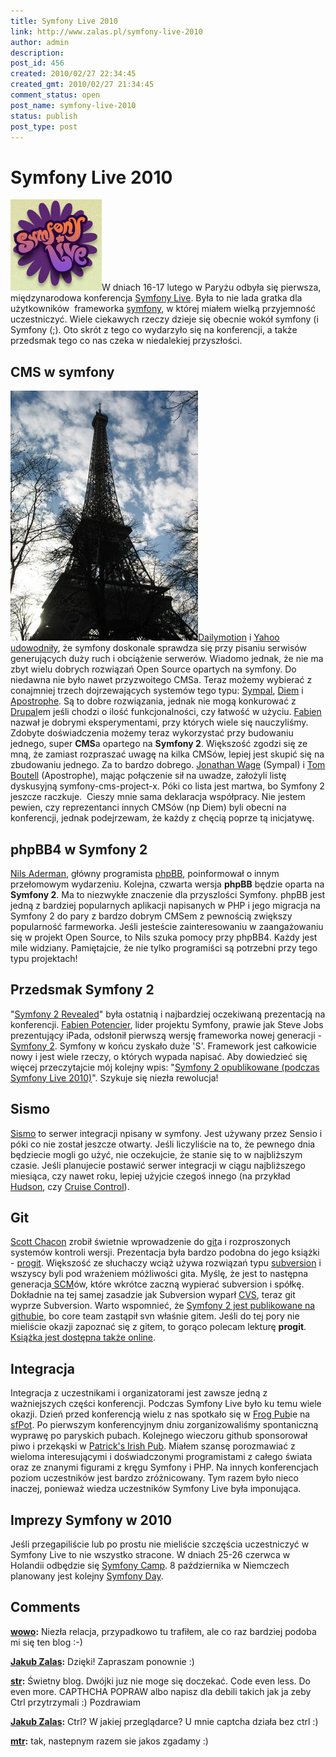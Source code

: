 ```yaml
---
title: Symfony Live 2010
link: http://www.zalas.pl/symfony-live-2010
author: admin
description: 
post_id: 456
created: 2010/02/27 22:34:45
created_gmt: 2010/02/27 21:34:45
comment_status: open
post_name: symfony-live-2010
status: publish
post_type: post
---
```


<!--W dniach 16-17 lutego odbyła się pierwsza międzynarodowa konferencja Symfony Live. Była to nie lada gratka dla użytkowników frameworka symfony, w której miałem wielką przyjemność uczestniczyć. Wiele ciekawych rzeczy dzieje się obecnie wokół symfony (i Symfony (;). Oto skrót z tego co wydarzyło się na konferencji, a także przedsmak tego co nas czeka w niedalekiej przyszłości.-->

# Symfony Live 2010

![sflive2010](/uploads/wp//2010/02/sflive2010.png)W dniach 16-17 lutego w Paryżu odbyła się pierwsza, międzynarodowa konferencja [Symfony Live](http://www.symfony-live.com/). Była to nie lada gratka dla użytkowników  frameworka [symfony](http://www.symfony-project.org/), w której miałem wielką przyjemność uczestniczyć. Wiele ciekawych rzeczy dzieje się obecnie wokół symfony (i Symfony (;). Oto skrót z tego co wydarzyło się na konferencji, a także przedsmak tego co nas czeka w niedalekiej przyszłości. 

## CMS w symfony

![Wieża Eiffla](/uploads/wp//2010/02/eiffel-tower-300x400.jpg)[Dailymotion](http://www.dailymotion.com/) i [Yahoo](http://www.yahoo.com/) [udowodniły](http://www.symfony-project.org/blog/category/Case+studies), że symfony doskonale sprawdza się przy pisaniu serwisów generujących duży ruch i obciążenie serwerów. Wiadomo jednak, że nie ma zbyt wielu dobrych rozwiązań Open Source opartych na symfony. Do niedawna nie było nawet przyzwoitego CMSa. Teraz możemy wybierać z conajmniej trzech dojrzewających systemów tego typu: [Sympal](http://www.sympalphp.org/), [Diem](http://diem-project.org/) i [Apostrophe](http://www.apostrophenow.com/). Są to dobre rozwiązania, jednak nie mogą konkurować z [Drupal](http://drupal.org/)em jeśli chodzi o ilość funkcjonalności, czy łatwość w użyciu. [Fabien](http://twitter.com/fabpot) nazwał je dobrymi eksperymentami, przy których wiele się nauczyliśmy. Zdobyte doświadczenia możemy teraz wykorzystać przy budowaniu jednego, super **CMS**a opartego na **Symfony 2**. Większość zgodzi się ze mną, że zamiast rozpraszać uwagę na kilka CMSów, lepiej jest skupić się na zbudowaniu jednego. Za to bardzo dobrego. [Jonathan Wage](http://twitter.com/jwage) (Sympal) i [Tom Boutell](http://twitter.com/tommybgoode) (Apostrophe), mając połączenie sił na uwadze, założyli listę dyskusyjną symfony-cms-project-x. Póki co lista jest martwa, bo Symfony 2 jeszcze raczkuje.  Cieszy mnie sama deklaracja współpracy. Nie jestem pewien, czy reprezentanci innych CMSów (np Diem) byli obecni na konferencji, jednak podejrzewam, że każdy z chęcią poprze tą inicjatywę. 

## phpBB4 w Symfony 2

[Nils Aderman](http://twitter.com/naderman), główny programista [phpBB](http://www.phpbb.com/), poinformował o innym przełomowym wydarzeniu. Kolejna, czwarta wersja **phpBB** będzie oparta na **Symfony 2**. Ma to niezwykłe znaczenie dla przyszlości Symfony. phpBB jest jedną z bardziej popularnych aplikacji napisanych w PHP i jego migracja na Symfony 2 do pary z bardzo dobrym CMSem z pewnością zwiększy popularność farmeworka. Jeśli jesteście zainteresowaniu w zaangażowaniu się w projekt Open Source, to Nils szuka pomocy przy phpBB4. Każdy jest mile widziany. Pamiętajcie, że nie tylko programiści są potrzebni przy tego typu projektach! 

## Przedsmak Symfony 2

"[Symfony 2 Revealed](http://www.slideshare.net/fabpot/symfony-20-revealed)" była ostatnią i najbardziej oczekiwaną prezentacją na konferencji. [Fabien Potencier](http://twitter.com/fabpot), lider projektu Symfony, prawie jak Steve Jobs prezentujący iPada, odsłonił pierwszą wersję frameworka nowej generacji - [Symfony 2](http://symfony-reloaded.org/). Symfony w końcu zyskało duże 'S'. Framework jest całkowicie nowy i jest wiele rzeczy, o których wypada napisać. Aby dowiedzieć się więcej przeczytajcie mój kolejny wpis: "[Symfony 2 opublikowane (podczas Symfony Live 2010)](/symfony-2-opublikowane-podczas-symfony-live-2010)". Szykuje się niezła rewolucja! 

## Sismo

[Sismo](http://ci.symfony-project.org/) to serwer integracji npisany w symfony. Jest używany przez Sensio i póki co nie został jeszcze otwarty. Jeśli liczyliście na to, że pewnego dnia będziecie mogli go użyć, nie oczekujcie, że stanie się to w najbliższym czasie. Jeśli planujecie postawić serwer integracji w ciągu najbliższego miesiąca, czy nawet roku, lepiej użyjcie czegoś innego (na przykład [Hudson](https://hudson.dev.java.net/), czy [Cruise Control](http://www.phpundercontrol.org/)). 

## Git

[Scott Chacon](http://twitter.com/chacon) zrobił świetnie wprowadzenie do [git](http://git-scm.com/)a i rozproszonych systemów kontroli wersji. Prezentacja była bardzo podobna do jego książki - [progit](http://progit.org/book/). Większość ze słuchaczy wciąż używa rozwiązań typu [subversion](http://subversion.tigris.org/) i wszyscy byli pod wrażeniem móżliwości gita. Myślę, że jest to następna generacja[ SCM](http://en.wikipedia.org/wiki/Source_Code_Management)ów, które wkrótce zaczną wypierać subversion i spółkę. Dokładnie na tej samej zasadzie jak Subversion wyparł [CVS](http://www.nongnu.org/cvs/), teraz git wyprze Subversion. Warto wspomnieć, że [Symfony 2 jest publikowane na githubie](http://github.com/symfony/symfony), bo core team zastąpił svn właśnie gitem. Jeśli do tej pory nie mieliście okazji zapoznać się z gitem, to gorąco polecam lekturę **progit**. [Książka jest dostępna także online](http://progit.org/book/). 

## Integracja

Integracja z uczestnikami i organizatorami jest zawsze jedną z ważniejszych części konferencji. Podczas Symfony Live było ku temu wiele okazji. Dzień przed konferencją wielu z nas spotkało się w [Frog Pub](http://www.frogpubs.com/)ie na [sfPot](http://twitter.com/#search?q=%23sfpot). Po pierwszym konferencyjnym dniu zorganizowaliśmy spontaniczną wyprawę po paryskich pubach. Kolejnego wieczoru github sponsorował piwo i przekąski w [Patrick's Irish Pub](http://maps.google.com/maps?f=q&source=s_q&hl=en&g=33+Rue+de+Montreuil,+75011+Paris,+France&q=Patrick's+Irish+Pub+paris&ie=UTF8&hq=Patrick's+Irish+Pub&hnear=Paris,+France&ll=48.852743,2.386265&spn=0.073419,0.135784&z=13&iwloc=A). Miałem szansę porozmawiać z wieloma interesującymi i doświadczonymi programistami z całego świata oraz ze znanymi figurami z kręgu Symfony i PHP. Na innych konferencjach poziom uczestników jest bardzo zróżnicowany. Tym razem było nieco inaczej, ponieważ wiedza uczestników Symfony Live była imponująca. 

## Imprezy Symfony w 2010

Jeśli przegapiliście lub po prostu nie mieliście szczęścia uczestniczyć w Symfony Live to nie wszystko stracone. W dniach 25-26 czerwca w Holandii odbędzie się [Symfony Camp](http://www.symfonycamp.com/). 8 października w Niemczech planowany jest kolejny [Symfony Day](http://www.symfonyday.com/en/).

## Comments

**[wowo](#2984 "2010-03-03 13:57:45"):** Niezła relacja, przypadkowo tu trafiłem, ale co raz bardziej podoba mi się ten blog :-)

**[Jakub Zalas](#2985 "2010-03-04 22:49:36"):** Dzięki! Zapraszam ponownie :)

**[str](#2988 "2010-03-10 06:58:31"):** Świetny blog. Dwójki juz nie moge się doczekać. Code even less. Do even more. CAPTHCHA POPRAW albo napisz dla debili takich jak ja zeby Ctrl przytrzymali :) Pozdrawiam

**[Jakub Zalas](#2989 "2010-03-10 10:45:49"):** Ctrl? W jakiej przeglądarce? U mnie captcha działa bez ctrl :)

**[mtr](#2993 "2010-03-22 16:32:34"):** tak, nastepnym razem sie jakos zgadamy :)


